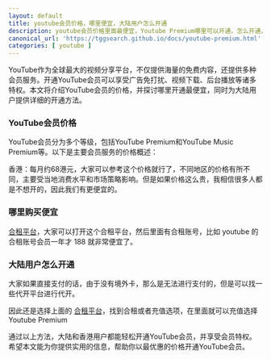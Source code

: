 ```yaml
---
layout: default
title: youtube会员价格，哪里便宜，大陆用户怎么开通
description: youtube会员价格里面最便宜，Youtube Premium哪里可以开通，怎么开通，大陆用户如何微信支付宝开通支付。
canonical_url: 'https://tggsearch.github.io/docs/youtube-premium.html'
categories: [ youtube ]
---
```

YouTube作为全球最大的视频分享平台，不仅提供海量的免费内容，还提供多种会员服务。开通YouTube会员可以享受广告免打扰、视频下载、后台播放等诸多特权。本文将介绍YouTube会员的价格，并探讨哪里开通最便宜，同时为大陆用户提供详细的开通方法。

### YouTube会员价格
YouTube会员分为多个等级，包括YouTube Premium和YouTube Music Premium等。以下是主要会员服务的价格概述：

香港：每月约68港元，大家可以参考这个价格就行了，不同地区的价格有所不同，主要受当地消费水平和市场策略影响。但是如果价格这么贵，我相信很多人都是不想开的，因此我们有更便宜的。

### 哪里购买便宜
[合租平台](./302.html?target=https://universalbus.cn/?s=WHWECtXf2A)，大家可以打开这个合租平台，然后里面有合租账号，比如 youtube 的合租账号会员一年才 188 就非常便宜了。

### 大陆用户怎么开通
大家如果直接支付的话，由于没有境外卡，那么是无法进行支付的，但是可以找一些代开平台进行代开。

因此还是选择上面的 [合租平台](./302.html?target=https://universalbus.cn/?s=WHWECtXf2A)，找到合租或者充值选项，在里面就可以充值选择 Youtube Premium

通过以上方法，大陆和香港用户都能轻松开通YouTube会员，并享受会员特权。希望本文能为你提供实用的信息，帮助你以最优惠的价格开通YouTube会员。



